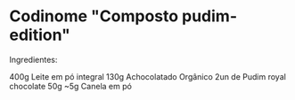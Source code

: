 # Codinome "Composto pudim-edition"

Ingredientes:

400g Leite em pó integral
130g Achocolatado Orgânico
2un de Pudim royal chocolate 50g
~5g Canela em pó